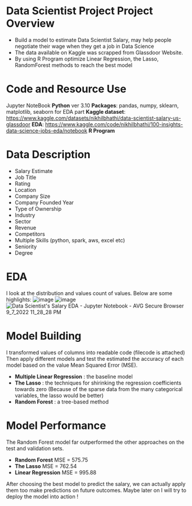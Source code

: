 # Data Scientist Project Project Overview
* Build a model to estimate Data Scientist Salary, may help people negotiate their wage when they get a job in Data Science
* The data available on Kaggle was scrapped from Glassdoor Website.
* By using R Program optimize Linear Regression, the Lasso, RandomForest methods to reach the best model

# Code and Resource Use 
Jupyter NoteBook **Python** ver 3.10
**Packages**: pandas, numpy, sklearn, matplotlib, seaborn for EDA part
**Kaggle dataset**: https://www.kaggle.com/datasets/nikhilbhathi/data-scientist-salary-us-glassdoor
**EDA**: https://www.kaggle.com/code/nikhilbhathi/100-insights-data-science-jobs-eda/notebook
**R Program** 

# Data Description
* Salary Estimate
* Job Title
* Rating
* Location
* Company Size
* Company Founded Year
* Type of Ownership
* Industry
* Sector
* Revenue
* Competitors
* Multiple Skills (python, spark, aws, excel etc)
* Seniority
* Degree
# EDA
I look at the distribution and values count of values. Below are some highlights:
![image](https://user-images.githubusercontent.com/99704273/188903354-7875fc28-82d3-4f5b-9243-c306cbd95831.png)
![image](https://user-images.githubusercontent.com/99704273/188903467-ad9b9b46-38e2-48fd-8a3c-7f9a360c5611.png)
![Data Scientist's Salary EDA - Jupyter Notebook - AVG Secure Browser 9_7_2022 11_28_28 PM](https://user-images.githubusercontent.com/99704273/188904211-e21f9aa8-e439-4fcc-9b6b-9230e872b612.png)

# Model Building
I transformed values of columns into readable code (filecode is attached)
Then apply different models and test the estimated the accuracy of each model based on the value Mean Squared Error (MSE).
* **Multiple Linear Regression** : the baseline model
* **The Lasso** : the techniques for shirinking the regression coefficients towards zero (Because of the sparse data from the many categorical variables, the lasso would be better)
* **Random Forest** : a tree-based method 

# Model Performance
The Random Forest model far outperformed the other approaches on the test and validation sets.
* **Random Forest** MSE = 575.75
* **The Lasso** MSE = 762.54
* **Linear Regression** MSE = 995.88

After choosing the best model to predict the salary, we can actually apply them too make predictions on future outcomes.
Maybe later on I will try to deploy the model into action !
